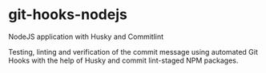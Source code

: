 # git-hooks-nodejs
NodeJS application with Husky and Commitlint

Testing, linting and verification of the commit message using automated Git Hooks with the help of Husky and commit lint-staged NPM packages.
